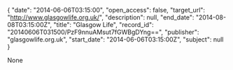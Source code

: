 {
  "date": "2014-06-06T03:15:00", 
  "open_access": false, 
  "target_url": "http://www.glasgowlife.org.uk/", 
  "description": null, 
  "end_date": "2014-08-08T03:15:00Z", 
  "title": "Glasgow Life", 
  "record_id": "20140606T031500/PzF9nnuAMsut7fGWBgDYng==", 
  "publisher": "glasgowlife.org.uk", 
  "start_date": "2014-06-06T03:15:00Z", 
  "subject": null
}

None